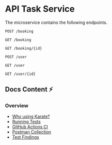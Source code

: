 # API Task Service

The microservice contains the following endpoints.

    POST /booking

    GET /booking
    
    GET /booking/{id}
    
    POST /user

    GET /user
    
    GET /user/{id}

## **Docs Content** ⚡

### Overview

- [Why using Karate?](pages/overview/why-karate.md)
- [Running Tests](pages/overview/running-tests.md)
- [GitHub Actions CI](pages/overview/gh-actions-ci.md)
- [Postman Collection](pages/overview/postman-collection.md)
- [Test Findings](pages/overview/test-findings.md)
